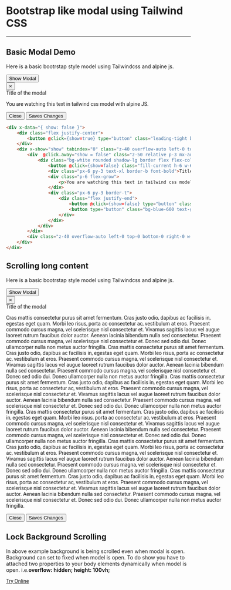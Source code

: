 <h1 class="text-gray-700 font-bold text-2xl md:text-3xl leading-snug"> Bootstrap like modal using Tailwind CSS </h1>

<hr class="border-t-2 border-b-0 border-gray-100 mt-2 mb-8">

<h2 class="font-bold mb-4 text-gray-700 text-xl">Basic Modal Demo</h2>
<p class="my-4 leading-relaxed text-gray-700">Here is a basic bootrstap style model using Tailwindcss and alpine js.</p>

<div x-data="{ show: false }" class="p-4 border rounded-t-lg" style="font-family:Roboto">
    <div class="flex justify-center">
        <button @click={show=true} type="button" class="leading-tight bg-blue-600 text-gray-200 rounded px-6 py-3 text-sm focus:outline-none focus:border-white">Show Modal</Button>
    </div>
    <div x-show="show" tabindex="0" class="z-40 overflow-auto left-0 top-0 bottom-0 right-0 w-full h-full fixed">
        <div  @click.away="show = false" class="z-50 relative p-3 mx-auto my-0 max-w-full" style="width: 600px;">
            <div class="bg-white rounded shadow-lg border flex flex-col overflow-hidden">
                <button @click={show=false} class="fill-current h-6 w-6 absolute right-0 top-0 m-6 font-3xl font-bold">&times;</button>
                <div class="px-6 py-3 text-xl border-b font-bold">Title of the modal</div>
                <div class="p-6 flex-grow">
                    <p>You are watching this text in tailwind css model with alpine JS.</p>
                </div>
                <div class="px-6 py-3 border-t">
                    <div class="flex justify-end">
                        <button @click={show=false} type="button" class="bg-gray-700 text-gray-100 rounded px-4 py-2 mr-1">Close</Button>
                        <button type="button" class="bg-blue-600 text-gray-200 rounded px-4 py-2">Saves Changes</Button>
                    </div>
                </div>
            </div>
        </div>
        <div class="z-40 overflow-auto left-0 top-0 bottom-0 right-0 w-full h-full fixed bg-black opacity-50"></div>
    </div>
</div>

```html
<div x-data="{ show: false }">
    <div class="flex justify-center">
        <button @click={show=true} type="button" class="leading-tight bg-blue-600 text-gray-200 rounded px-6 py-3 text-sm focus:outline-none focus:border-white">Show Modal</Button>
    </div>
    <div x-show="show" tabindex="0" class="z-40 overflow-auto left-0 top-0 bottom-0 right-0 w-full h-full fixed">
        <div  @click.away="show = false" class="z-50 relative p-3 mx-auto my-0 max-w-full" style="width: 600px;">
            <div class="bg-white rounded shadow-lg border flex flex-col overflow-hidden">
                <button @click={show=false} class="fill-current h-6 w-6 absolute right-0 top-0 m-6 font-3xl font-bold">&times;</button>
                <div class="px-6 py-3 text-xl border-b font-bold">Title of the modal</div>
                <div class="p-6 flex-grow">
                    <p>You are watching this text in tailwind css model with alpine JS.</p>
                </div>
                <div class="px-6 py-3 border-t">
                    <div class="flex justify-end">
                        <button @click={show=false} type="button" class="bg-gray-700 text-gray-100 rounded px-4 py-2 mr-1">Close</Button>
                        <button type="button" class="bg-blue-600 text-gray-200 rounded px-4 py-2">Saves Changes</Button>
                    </div>
                </div>
            </div>
        </div>
        <div class="z-40 overflow-auto left-0 top-0 bottom-0 right-0 w-full h-full fixed bg-black opacity-50"></div>
    </div>
</div>
```

<h2 class="font-bold mb-4 text-gray-700 text-xl  mt-16">Scrolling long content</h2>
<p class="my-4 leading-relaxed text-gray-700">Here is a basic bootrstap style model using Tailwindcss and alpine js.</p>

<div x-data="{ show: false }" class="p-4 border rounded-t-lg" style="font-family:Roboto">
    <div class="flex justify-center">
        <button @click={show=true} type="button" class="leading-tight bg-blue-600 text-gray-200 rounded px-6 py-3 text-sm focus:outline-none focus:border-white">Show Modal</Button>
    </div>
    <div x-show="show" tabindex="0" class="z-40 overflow-auto left-0 top-0 bottom-0 right-0 w-full h-full fixed">
        <div  @click.away="show = false" class="z-50 relative p-3 mx-auto my-0 max-w-full" style="width: 600px;">
            <div class="bg-white rounded shadow-lg border flex flex-col overflow-hidden">
                <button @click={show=false} class="fill-current h-6 w-6 absolute right-0 top-0 m-6 font-3xl font-bold focus:outline-none focus:border-white">&times;</button>
                <div class="px-6 py-3 text-xl border-b font-bold">Title of the modal</div>
                <div class="p-6 flex-grow">
                    <p>
                    Cras mattis consectetur purus sit amet fermentum. Cras justo odio, dapibus ac facilisis in, egestas eget quam. Morbi leo risus, porta ac consectetur ac, vestibulum at eros.  
                    Praesent commodo cursus magna, vel scelerisque nisl consectetur et. Vivamus sagittis lacus vel augue laoreet rutrum faucibus dolor auctor.
                    Aenean lacinia bibendum nulla sed consectetur. Praesent commodo cursus magna, vel scelerisque nisl consectetur et. Donec sed odio dui. Donec ullamcorper nulla non metus auctor fringilla.
                    Cras mattis consectetur purus sit amet fermentum. Cras justo odio, dapibus ac facilisis in, egestas eget quam. Morbi leo risus, porta ac consectetur ac, vestibulum at eros.
                    Praesent commodo cursus magna, vel scelerisque nisl consectetur et. Vivamus sagittis lacus vel augue laoreet rutrum faucibus dolor auctor.
                    Aenean lacinia bibendum nulla sed consectetur. Praesent commodo cursus magna, vel scelerisque nisl consectetur et. Donec sed odio dui. Donec ullamcorper nulla non metus auctor fringilla.
                    Cras mattis consectetur purus sit amet fermentum. Cras justo odio, dapibus ac facilisis in, egestas eget quam. Morbi leo risus, porta ac consectetur ac, vestibulum at eros.
                    Praesent commodo cursus magna, vel scelerisque nisl consectetur et. Vivamus sagittis lacus vel augue laoreet rutrum faucibus dolor auctor.
                    Aenean lacinia bibendum nulla sed consectetur. Praesent commodo cursus magna, vel scelerisque nisl consectetur et. Donec sed odio dui. Donec ullamcorper nulla non metus auctor fringilla.
                    Cras mattis consectetur purus sit amet fermentum. Cras justo odio, dapibus ac facilisis in, egestas eget quam. Morbi leo risus, porta ac consectetur ac, vestibulum at eros.
                    Praesent commodo cursus magna, vel scelerisque nisl consectetur et. Vivamus sagittis lacus vel augue laoreet rutrum faucibus dolor auctor.
                    Aenean lacinia bibendum nulla sed consectetur. Praesent commodo cursus magna, vel scelerisque nisl consectetur et. Donec sed odio dui. Donec ullamcorper nulla non metus auctor fringilla.
                    Cras mattis consectetur purus sit amet fermentum. Cras justo odio, dapibus ac facilisis in, egestas eget quam. Morbi leo risus, porta ac consectetur ac, vestibulum at eros.
                    Praesent commodo cursus magna, vel scelerisque nisl consectetur et. Vivamus sagittis lacus vel augue laoreet rutrum faucibus dolor auctor.
                    Aenean lacinia bibendum nulla sed consectetur. Praesent commodo cursus magna, vel scelerisque nisl consectetur et. Donec sed odio dui. Donec ullamcorper nulla non metus auctor fringilla.
                    Cras mattis consectetur purus sit amet fermentum. Cras justo odio, dapibus ac facilisis in, egestas eget quam. Morbi leo risus, porta ac consectetur ac, vestibulum at eros.
                    Praesent commodo cursus magna, vel scelerisque nisl consectetur et. Vivamus sagittis lacus vel augue laoreet rutrum faucibus dolor auctor.
                    Aenean lacinia bibendum nulla sed consectetur. Praesent commodo cursus magna, vel scelerisque nisl consectetur et. Donec sed odio dui. Donec ullamcorper nulla non metus auctor fringilla.
                    </p>
                </div>
                <div class="px-6 py-3 border-t">
                    <div class="flex justify-end">
                        <button @click={show=false} type="button" class="bg-gray-700 text-gray-100 rounded px-4 py-2 mr-1 focus:outline-none focus:border-white">Close</Button>
                        <button type="button" class="bg-blue-600 text-gray-200 rounded px-4 py-2 focus:outline-none focus:border-white">Saves Changes</Button>
                    </div>
                </div>
            </div>
        </div>
        <div class="z-40 overflow-auto left-0 top-0 bottom-0 right-0 w-full h-full fixed bg-black opacity-50"></div>
    </div>
</div>


<h2 class="font-bold mb-4 text-gray-700 text-xl  mt-16">Lock Background Scrolling</h2>
<p class="my-4 leading-relaxed text-gray-700">In above example background is being scrolled even when modal is open. Background can set to fixed when model is open. To do show you have to attached two properties  to your body elements dynamically when model is open. i.e.<b>overflow: hidden; height: 100vh;</b></p> 

<div class="p-6 border rounded-t-lg text-center" style="font-family:Roboto">
    <a href="/editors/tailwind-css-modal-with-no-background-scroll-47ce1bfe4d40" class="leading-tight bg-blue-600 hover:text-gray-100 text-gray-200 rounded px-6 py-3 text-sm">Try Online</a>
 </div>
